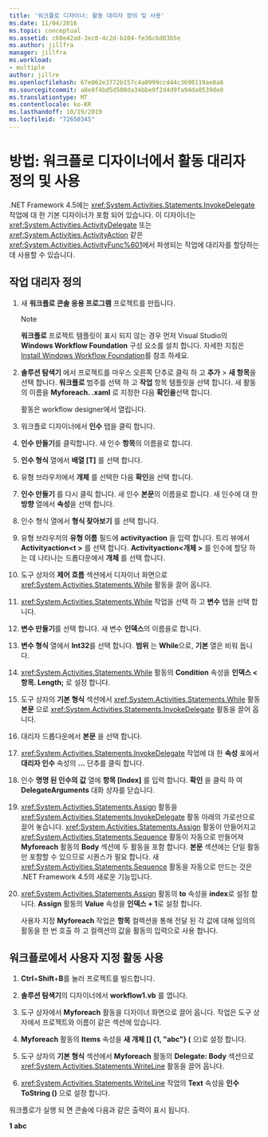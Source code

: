 ```yaml
---
title: '워크플로 디자이너: 활동 대리자 정의 및 사용'
ms.date: 11/04/2016
ms.topic: conceptual
ms.assetid: c68e42ad-3ec0-4c2d-b104-fe36c6d83b5e
ms.author: jillfra
manager: jillfra
ms.workload:
- multiple
author: jillre
ms.openlocfilehash: 67e862e3772b157c4a0999ccd44c3698119ae8a8
ms.sourcegitcommit: a8e8f4bd5d508da34bbe9f2d4d9fa94da0539de0
ms.translationtype: MT
ms.contentlocale: ko-KR
ms.lasthandoff: 10/19/2019
ms.locfileid: "72650345"
---
```

# <a name="how-to-define-and-consume-activity-delegates-in-the-workflow-designer"></a>방법: 워크플로 디자이너에서 활동 대리자 정의 및 사용

.NET Framework 4.5에는 <xref:System.Activities.Statements.InvokeDelegate> 작업에 대 한 기본 디자이너가 포함 되어 있습니다. 이 디자이너는 <xref:System.Activities.ActivityDelegate> 또는 <xref:System.Activities.ActivityAction> 같은 <xref:System.Activities.ActivityFunc%601>에서 파생되는 작업에 대리자를 할당하는 데 사용할 수 있습니다.

## <a name="define-an-activity-delegate"></a>작업 대리자 정의

1. 새 **워크플로 콘솔 응용 프로그램** 프로젝트를 만듭니다.

   > [!NOTE]
   > **워크플로** 프로젝트 템플릿이 표시 되지 않는 경우 먼저 Visual Studio의 **Windows Workflow Foundation** 구성 요소를 설치 합니다. 자세한 지침은 [Install Windows Workflow Foundation](developing-applications-with-the-workflow-designer.md#install-windows-workflow-foundation)를 참조 하세요.

3. **솔루션 탐색기** 에서 프로젝트를 마우스 오른쪽 단추로 클릭 하 고 **추가** > **새 항목**을 선택 합니다. **워크플로** 범주를 선택 하 고 **작업** 항목 템플릿을 선택 합니다. 새 활동의 이름을 **Myforeach. .xaml** 로 지정한 다음 **확인을**선택 합니다.

   활동은 workflow designer에서 열립니다.

4. 워크플로 디자이너에서 **인수** 탭을 클릭 합니다.

5. **인수 만들기**를 클릭합니다. 새 인수 **항목**의 이름을로 합니다.

6. **인수 형식** 열에서 **배열 [T]** 를 선택 합니다.

7. 유형 브라우저에서 **개체** 를 선택한 다음 **확인**을 선택 합니다.

8. **인수 만들기** 를 다시 클릭 합니다. 새 인수 **본문**의 이름을로 합니다. 새 인수에 대 한 **방향** 열에서 **속성**을 선택 합니다.

9. 인수 형식 열에서 **형식 찾아보기** 를 선택 합니다.

10. 유형 브라우저의 **유형 이름** 필드에 **activityaction** 을 입력 합니다. 트리 뷰에서 **Activityaction\<t >** 를 선택 합니다. **Activityaction\<개체 >** 를 인수에 할당 하는 데 나타나는 드롭다운에서 **개체** 를 선택 합니다.

11. 도구 상자의 **제어 흐름** 섹션에서 디자이너 화면으로 <xref:System.Activities.Statements.While> 활동을 끌어 옵니다.

12. <xref:System.Activities.Statements.While> 작업을 선택 하 고 **변수** 탭을 선택 합니다.

13. **변수 만들기**를 선택 합니다. 새 변수 **인덱스**의 이름을로 합니다.

14. **변수 형식** 열에서 **Int32**를 선택 합니다. **범위** 는 **While**으로, **기본** 열은 비워 둡니다.

15. <xref:System.Activities.Statements.While> 활동의 **Condition** 속성을 **인덱스 < 항목. Length;** 로 설정 합니다.

16. 도구 상자의 **기본 형식** 섹션에서 <xref:System.Activities.Statements.While> 활동 **본문** 으로 <xref:System.Activities.Statements.InvokeDelegate> 활동을 끌어 옵니다.

17. 대리자 드롭다운에서 **본문** 을 선택 합니다.

18. <xref:System.Activities.Statements.InvokeDelegate> 작업에 대 한 **속성** 표에서 **대리자 인수** 속성의 **...** 단추를 클릭 합니다.

19. 인수 **명명 된 인수의** **값** 열에 **항목 [Index]** 를 입력 합니다. **확인** 을 클릭 하 여 **DelegateArguments** 대화 상자를 닫습니다.

20. <xref:System.Activities.Statements.Assign> 활동을 <xref:System.Activities.Statements.InvokeDelegate> 활동 아래의 가로선으로 끌어 놓습니다. <xref:System.Activities.Statements.Assign> 활동이 만들어지고 <xref:System.Activities.Statements.Sequence> 활동이 자동으로 만들어져 **Myforeach** 활동의 **Body** 섹션에 두 활동을 포함 합니다. **본문** 섹션에는 단일 활동만 포함할 수 있으므로 시퀀스가 필요 합니다. 새 <xref:System.Activities.Statements.Sequence> 활동을 자동으로 만드는 것은 .NET Framework 4.5의 새로운 기능입니다.

21. <xref:System.Activities.Statements.Assign> 활동의 **to** 속성을 **index**로 설정 합니다. **Assign** 활동의 **Value** 속성을 **인덱스 + 1**로 설정 합니다.

    사용자 지정 **Myforeach** 작업은 **항목** 컬렉션을 통해 전달 된 각 값에 대해 임의의 활동을 한 번 호출 하 고 컬렉션의 값을 활동의 입력으로 사용 합니다.

## <a name="use-the-custom-activity-in-a-workflow"></a>워크플로에서 사용자 지정 활동 사용

1. **Ctrl**+**Shift**+**B**를 눌러 프로젝트를 빌드합니다.

2. **솔루션 탐색기**의 디자이너에서 **workflow1.vb** 를 엽니다.

3. 도구 상자에서 **Myforeach** 활동을 디자이너 화면으로 끌어 옵니다. 작업은 도구 상자에서 프로젝트와 이름이 같은 섹션에 있습니다.

4. **Myforeach** 활동의 **Items** 속성을 **새 개체 [] {1, "abc"} (** 으)로 설정 합니다.

5. 도구 상자의 **기본 형식** 섹션에서 **Myforeach** 활동의 **Delegate: Body** 섹션으로 <xref:System.Activities.Statements.WriteLine> 활동을 끌어 옵니다.

6. <xref:System.Activities.Statements.WriteLine> 작업의 **Text** 속성을 **인수 ToString ()** 으로 설정 합니다.

워크플로가 실행 되 면 콘솔에 다음과 같은 출력이 표시 됩니다.

**1**
**abc**